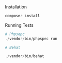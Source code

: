###
Installation

```php
composer install
```

Running Tests 

```php
# Phpsepc
./vendor/bin/phpspec run

# Behat

./vendor/bin/behat 
```